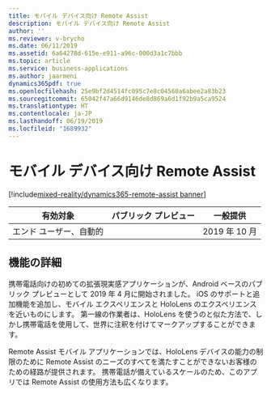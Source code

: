 ```yaml
---
title: モバイル デバイス向け Remote Assist
description: モバイル デバイス向け Remote Assist
author: ''
ms.reviewer: v-brycho
ms.date: 06/11/2019
ms.assetid: 6a64278d-615e-e911-a96c-000d3a1c7bbb
ms.topic: article
ms.service: business-applications
ms.author: jaarmeni
dynamics365pdf: true
ms.openlocfilehash: 25e9bf2d4514fc095c7e8c04560a6abee2a83b23
ms.sourcegitcommit: 65042f47a66d9146de8d869a6d1f92b9a5ca9524
ms.translationtype: HT
ms.contentlocale: ja-JP
ms.lasthandoff: 06/19/2019
ms.locfileid: "1689932"
---
```

# <a name="remote-assist-for-mobile-phones"></a>モバイル デバイス向け Remote Assist
[!include[mixed-reality/dynamics365-remote-assist banner](../includes/mixed-reality/dynamics365-remote-assist.md)]

| 有効対象    |  パブリック プレビュー | 一般提供 | 
| ---------- | ---------- |---------- |
|エンド ユーザー、自動的|| 2019 年 10 月|






## <a name="feature-details"></a>機能の詳細
<!--feature detail start -->
携帯電話向けの初めての拡張現実感アプリケーションが、Android ベースのパブリック プレビューとして 2019 年 4 月に開始されました。 iOS のサポートと追加機能を追加し、モバイル エクスペリエンスと HoloLens のエクスペリエンスを近いものにします。 第一線の作業者は、HoloLens を使うのと似た方法で、しかし携帯電話を使用して、世界に注釈を付けてマークアップすることができます。 

Remote Assist モバイル アプリケーションでは、HoloLens デバイスの能力の制限のために Remote Assist のニーズのすべてを満たすことができないお客様のための経路が提供されます。 携帯電話が備えているスケールのため、このアプリでは Remote Assist の使用方法も広くなります。
<!--feature detail end -->










